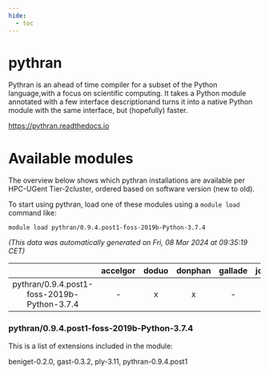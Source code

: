 ```yaml
---
hide:
  - toc
---
```


pythran
=======


Pythran is an ahead of time compiler for a subset of the Python language,with a focus on scientific computing. It takes a Python module annotated with a few interface descriptionand turns it into a native Python module with the same interface, but (hopefully) faster.

https://pythran.readthedocs.io
# Available modules


The overview below shows which pythran installations are available per HPC-UGent Tier-2cluster, ordered based on software version (new to old).

To start using pythran, load one of these modules using a `module load` command like:

```shell
module load pythran/0.9.4.post1-foss-2019b-Python-3.7.4
```

*(This data was automatically generated on Fri, 08 Mar 2024 at 09:35:19 CET)*  

| |accelgor|doduo|donphan|gallade|joltik|skitty|
| :---: | :---: | :---: | :---: | :---: | :---: | :---: |
|pythran/0.9.4.post1-foss-2019b-Python-3.7.4|-|x|x|-|x|x|


### pythran/0.9.4.post1-foss-2019b-Python-3.7.4

This is a list of extensions included in the module:

beniget-0.2.0, gast-0.3.2, ply-3.11, pythran-0.9.4.post1